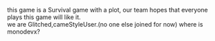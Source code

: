 this game is a Survival game with a plot, our team hopes that everyone plays this game will like it.<br>
we are Glitched,cameStyleUser.(no one else joined for now)
where is monodevx?
